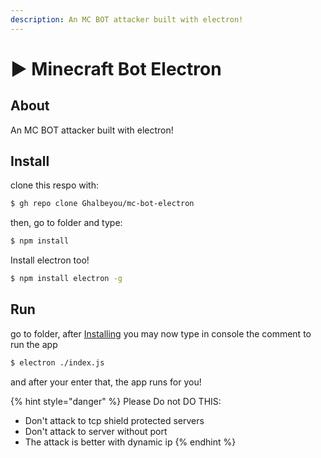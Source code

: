 ```yaml
---
description: An MC BOT attacker built with electron!
---
```


# ▶ Minecraft Bot Electron

## About

An MC BOT attacker built with electron!

## Install

clone this respo with:

```bash
$ gh repo clone Ghalbeyou/mc-bot-electron
```

then, go to folder and type:

```bash
$ npm install
```

Install electron too!

```bash
$ npm install electron -g
```

## Run

go to folder, after [Installing](https://github.com/Ghalbeyou/mc-bot-electron#install) you may now type in console the comment to run the app

```bash
$ electron ./index.js
```

and after your enter that, the app runs for you!

{% hint style="danger" %}
Please Do not DO THIS:

* Don't attack to tcp shield protected servers
* Don't attack to server without port
* The attack is better with dynamic ip
{% endhint %}
